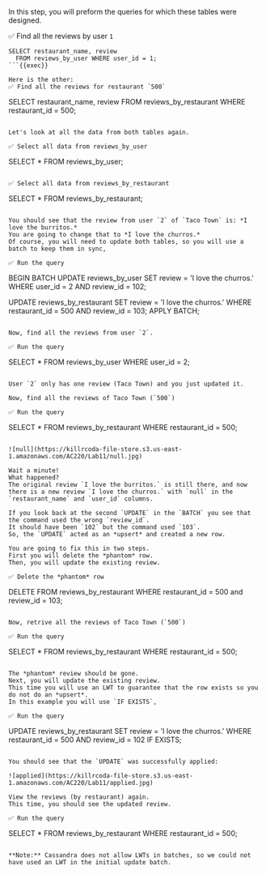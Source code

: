 In this step, you will preform the queries for which these tables were designed.

✅ Find all the reviews by user `1`
```
SELECT restaurant_name, review 
  FROM reviews_by_user WHERE user_id = 1;
```{{exec}}

Here is the other:
✅ Find all the reviews for restaurant `500`
```
SELECT restaurant_name, review 
  FROM reviews_by_restaurant 
  WHERE restaurant_id = 500;
```{{exec}}

Let's look at all the data from both tables again.

✅ Select all data from reviews_by_user
```
SELECT * FROM reviews_by_user;
```{{exec}}

✅ Select all data from reviews_by_restaurant
```
SELECT * FROM reviews_by_restaurant;
```{{exec}}

You should see that the review from user `2` of `Taco Town` is: *I love the burritos.*
You are going to change that to *I love the churros.*
Of course, you will need to update both tables, so you will use a batch to keep them in sync,

✅ Run the query
```
BEGIN BATCH
  UPDATE reviews_by_user 
    SET review = 'I love the churros.'
    WHERE user_id = 2 AND review_id = 102;

  UPDATE reviews_by_restaurant
    SET review = 'I love the churros.'
    WHERE restaurant_id = 500 AND review_id = 103;
APPLY BATCH;
```{{exec}}

Now, find all the reviews from user `2`.

✅ Run the query
```
  SELECT * FROM reviews_by_user 
    WHERE user_id = 2;
```{{exec}}

User `2` only has one review (Taco Town) and you just updated it.

Now, find all the reviews of Taco Town (`500`)

✅ Run the query
```
  SELECT * FROM reviews_by_restaurant 
    WHERE restaurant_id = 500;
```{{exec}}

![null](https://killrcoda-file-store.s3.us-east-1.amazonaws.com/AC220/Lab11/null.jpg)

Wait a minute!
What happened?
The original review `I love the burritos.` is still there, and now there is a new review `I love the churros.` with `null` in the `restaurant_name` and `user_id` columns.

If you look back at the second `UPDATE` in the `BATCH` you see that the command used the wrong `review_id`.
It should have been `102` but the command used `103`.
So, the `UPDATE` acted as an *upsert* and created a new row.

You are going to fix this in two steps.
First you will delete the *phantom* row.
Then, you will update the existing review.

✅ Delete the *phantom* row
```
DELETE FROM reviews_by_restaurant
    WHERE restaurant_id = 500 and review_id = 103;
```{{exec}}

Now, retrive all the reviews of Taco Town (`500`)

✅ Run the query
```
SELECT * FROM reviews_by_restaurant 
  WHERE restaurant_id = 500;
```{{exec}}

The *phantom* review should be gone. 
Next, you will update the existing review. 
This time you will use an LWT to guarantee that the row exists so you do not do an *upsert*.
In this example you will use `IF EXISTS`,

✅ Run the query
```
UPDATE reviews_by_restaurant
  SET review = 'I love the churros.'
  WHERE restaurant_id = 500 AND review_id = 102
  IF EXISTS;
```{{exec}}

You should see that the `UPDATE` was successfully applied:

![applied](https://killrcoda-file-store.s3.us-east-1.amazonaws.com/AC220/Lab11/applied.jpg)

View the reviews (by restaurant) again.
This time, you should see the updated review.

✅ Run the query
```
SELECT * FROM reviews_by_restaurant 
  WHERE restaurant_id = 500;
```{{exec}}

**Note:** Cassandra does not allow LWTs in batches, so we could not have used an LWT in the initial update batch.

